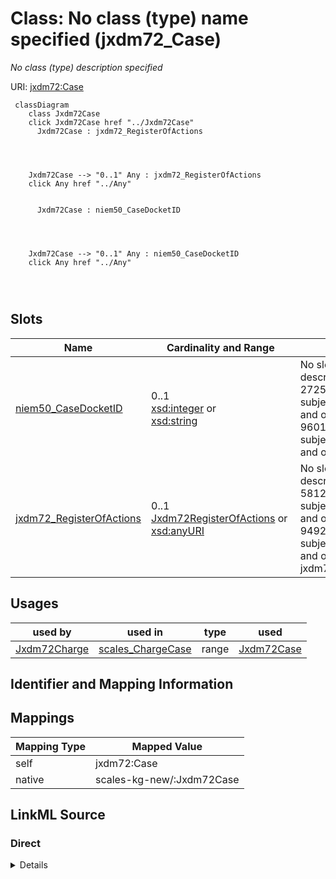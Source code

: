 

# Class: No class (type) name specified (jxdm72_Case)


_No class (type) description specified_





URI: [jxdm72:Case](http://release.niem.gov/niem/domains/jxdm/7.2/#Case)






```mermaid
 classDiagram
    class Jxdm72Case
    click Jxdm72Case href "../Jxdm72Case"
      Jxdm72Case : jxdm72_RegisterOfActions
        
          
    
    
    Jxdm72Case --> "0..1" Any : jxdm72_RegisterOfActions
    click Any href "../Any"

        
      Jxdm72Case : niem50_CaseDocketID
        
          
    
    
    Jxdm72Case --> "0..1" Any : niem50_CaseDocketID
    click Any href "../Any"

        
      
```




<!-- no inheritance hierarchy -->


## Slots

| Name | Cardinality and Range | Description | Inheritance |
| ---  | --- | --- | --- |
| [niem50_CaseDocketID](../slots/niem50_CaseDocketID.md) | 0..1 <br/> [xsd:integer](xsd:integer)&nbsp;or&nbsp;<br />[xsd:string](xsd:string) | No slot (predicate) description specified <br/> 272547 occurrences with subject type scales_Case and object type string.<br/>96011 occurrences with subject type jxdm72_Case and object type integer. | direct |
| [jxdm72_RegisterOfActions](../slots/jxdm72_RegisterOfActions.md) | 0..1 <br/> [Jxdm72RegisterOfActions](../classes/Jxdm72RegisterOfActions.md)&nbsp;or&nbsp;<br />[xsd:anyURI](xsd:anyURI) | No slot (predicate) description specified <br/> 581243 occurrences with subject type scales_Case and object type uri.<br/>94929 occurrences with subject type jxdm72_Case and object type jxdm72_RegisterOfActions. | direct |





## Usages

| used by | used in | type | used |
| ---  | --- | --- | --- |
| [Jxdm72Charge](../classes/Jxdm72Charge.md) | [scales_ChargeCase](../slots/scales_ChargeCase.md) | range | [Jxdm72Case](../classes/Jxdm72Case.md) |






## Identifier and Mapping Information








## Mappings

| Mapping Type | Mapped Value |
| ---  | ---  |
| self | jxdm72:Case |
| native | scales-kg-new/:Jxdm72Case |







## LinkML Source

<!-- TODO: investigate https://stackoverflow.com/questions/37606292/how-to-create-tabbed-code-blocks-in-mkdocs-or-sphinx -->

### Direct

<details>
```yaml
name: jxdm72_Case
conforms_to: No schema conformance document specified
description: No class (type) description specified
title: No class (type) name specified
notes:
- Class with 96011 occurrences.
rank: 1000
slots:
- niem50_CaseDocketID
- jxdm72_RegisterOfActions
class_uri: jxdm72:Case

```
</details>

### Induced

<details>
```yaml
name: jxdm72_Case
conforms_to: No schema conformance document specified
description: No class (type) description specified
title: No class (type) name specified
notes:
- Class with 96011 occurrences.
rank: 1000
attributes:
  niem50_CaseDocketID:
    name: niem50_CaseDocketID
    description: No slot (predicate) description specified
    comments:
    - 272547 occurrences with subject type scales_Case and object type string.
    - 96011 occurrences with subject type jxdm72_Case and object type integer.
    examples:
    - description: scales_Case → string
      object:
        example_object: 0:15-cv-04235
        example_object_type: string
        example_predicate: niem50:CaseDocketID
        example_subject: scales/CaseCivil
        example_subject_type: scales_Case
    - description: jxdm72_Case → integer
      object:
        example_object: '100271'
        example_object_type: integer
        example_predicate: niem50:CaseDocketID
        example_subject: scales/CaseCriminal/ga/fulton/01/100271
        example_subject_type: jxdm72_Case
    from_schema: scales-kg-new
    rank: 1000
    slot_uri: niem50:CaseDocketID
    alias: niem50_CaseDocketID
    owner: jxdm72_Case
    domain_of:
    - jxdm72_Case
    - scales_Case
    range: Any
    any_of:
    - range: integer
    - range: string
  jxdm72_RegisterOfActions:
    name: jxdm72_RegisterOfActions
    description: No slot (predicate) description specified
    comments:
    - 581243 occurrences with subject type scales_Case and object type uri.
    - 94929 occurrences with subject type jxdm72_Case and object type jxdm72_RegisterOfActions.
    examples:
    - description: scales_Case → uri
      object:
        example_object: scales/DocketTable/almd;;1:16-cv-00016
        example_object_type: uri
        example_predicate: jxdm72:RegisterOfActions
        example_subject: scales/CaseCivil
        example_subject_type: scales_Case
    - description: jxdm72_Case → jxdm72_RegisterOfActions
      object:
        example_object: scales/DocketTable/DocketTable/ga-fulton-01-99233
        example_object_type: jxdm72_RegisterOfActions
        example_predicate: jxdm72:RegisterOfActions
        example_subject: scales/CaseCriminal/ga/fulton/01/99233
        example_subject_type: jxdm72_Case
    from_schema: scales-kg-new
    rank: 1000
    slot_uri: jxdm72:RegisterOfActions
    alias: jxdm72_RegisterOfActions
    owner: jxdm72_Case
    domain_of:
    - jxdm72_Case
    - scales_Case
    range: Any
    any_of:
    - range: jxdm72_RegisterOfActions
    - range: uri
class_uri: jxdm72:Case

```
</details>
